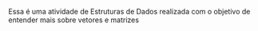 Essa é uma atividade de Estruturas de Dados realizada com o objetivo de entender mais sobre vetores e matrizes
